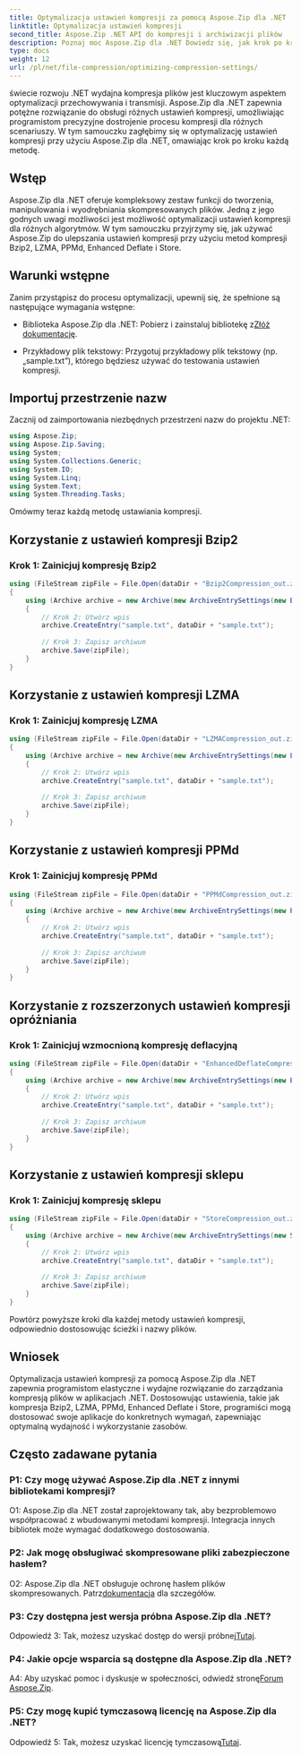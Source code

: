 ```yaml
---
title: Optymalizacja ustawień kompresji za pomocą Aspose.Zip dla .NET
linktitle: Optymalizacja ustawień kompresji
second_title: Aspose.Zip .NET API do kompresji i archiwizacji plików
description: Poznaj moc Aspose.Zip dla .NET Dowiedz się, jak krok po kroku optymalizować ustawienia kompresji, korzystając z metod Bzip2, LZMA, PPMd, Enhanced Deflate i Store. Ulepsz swoje aplikacje .NET dzięki wydajnej kompresji plików.
type: docs
weight: 12
url: /pl/net/file-compression/optimizing-compression-settings/
---
```

świecie rozwoju .NET wydajna kompresja plików jest kluczowym aspektem optymalizacji przechowywania i transmisji. Aspose.Zip dla .NET zapewnia potężne rozwiązanie do obsługi różnych ustawień kompresji, umożliwiając programistom precyzyjne dostrojenie procesu kompresji dla różnych scenariuszy. W tym samouczku zagłębimy się w optymalizację ustawień kompresji przy użyciu Aspose.Zip dla .NET, omawiając krok po kroku każdą metodę.

## Wstęp

Aspose.Zip dla .NET oferuje kompleksowy zestaw funkcji do tworzenia, manipulowania i wyodrębniania skompresowanych plików. Jedną z jego godnych uwagi możliwości jest możliwość optymalizacji ustawień kompresji dla różnych algorytmów. W tym samouczku przyjrzymy się, jak używać Aspose.Zip do ulepszania ustawień kompresji przy użyciu metod kompresji Bzip2, LZMA, PPMd, Enhanced Deflate i Store.

## Warunki wstępne

Zanim przystąpisz do procesu optymalizacji, upewnij się, że spełnione są następujące wymagania wstępne:

-  Biblioteka Aspose.Zip dla .NET: Pobierz i zainstaluj bibliotekę z[Złóż dokumentację](https://reference.aspose.com/zip/net/).

- Przykładowy plik tekstowy: Przygotuj przykładowy plik tekstowy (np. „sample.txt”), którego będziesz używać do testowania ustawień kompresji.

## Importuj przestrzenie nazw

Zacznij od zaimportowania niezbędnych przestrzeni nazw do projektu .NET:

```csharp
using Aspose.Zip;
using Aspose.Zip.Saving;
using System;
using System.Collections.Generic;
using System.IO;
using System.Linq;
using System.Text;
using System.Threading.Tasks;
```

Omówmy teraz każdą metodę ustawiania kompresji.

## Korzystanie z ustawień kompresji Bzip2

### Krok 1: Zainicjuj kompresję Bzip2

```csharp
using (FileStream zipFile = File.Open(dataDir + "Bzip2Compression_out.zip", FileMode.Create))
{
    using (Archive archive = new Archive(new ArchiveEntrySettings(new Bzip2CompressionSettings())))
    {
        // Krok 2: Utwórz wpis
        archive.CreateEntry("sample.txt", dataDir + "sample.txt");
        
        // Krok 3: Zapisz archiwum
        archive.Save(zipFile);
    }
}
```

## Korzystanie z ustawień kompresji LZMA

### Krok 1: Zainicjuj kompresję LZMA

```csharp
using (FileStream zipFile = File.Open(dataDir + "LZMACompression_out.zip", FileMode.Create))
{
    using (Archive archive = new Archive(new ArchiveEntrySettings(new LzmaCompressionSettings())))
    {
        // Krok 2: Utwórz wpis
        archive.CreateEntry("sample.txt", dataDir + "sample.txt");
        
        // Krok 3: Zapisz archiwum
        archive.Save(zipFile);
    }
}
```

## Korzystanie z ustawień kompresji PPMd

### Krok 1: Zainicjuj kompresję PPMd

```csharp
using (FileStream zipFile = File.Open(dataDir + "PPMdCompression_out.zip", FileMode.Create))
{
    using (Archive archive = new Archive(new ArchiveEntrySettings(new PPMdCompressionSettings())))
    {
        // Krok 2: Utwórz wpis
        archive.CreateEntry("sample.txt", dataDir + "sample.txt");
        
        // Krok 3: Zapisz archiwum
        archive.Save(zipFile);
    }
}
```

## Korzystanie z rozszerzonych ustawień kompresji opróżniania

### Krok 1: Zainicjuj wzmocnioną kompresję deflacyjną

```csharp
using (FileStream zipFile = File.Open(dataDir + "EnhancedDeflateCompression_out.zip", FileMode.Create))
{
    using (Archive archive = new Archive(new ArchiveEntrySettings(new EnhancedDeflateCompressionSettings())))
    {
        // Krok 2: Utwórz wpis
        archive.CreateEntry("sample.txt", dataDir + "sample.txt");
        
        // Krok 3: Zapisz archiwum
        archive.Save(zipFile);
    }
}
```

## Korzystanie z ustawień kompresji sklepu

### Krok 1: Zainicjuj kompresję sklepu

```csharp
using (FileStream zipFile = File.Open(dataDir + "StoreCompression_out.zip", FileMode.Create))
{
    using (Archive archive = new Archive(new ArchiveEntrySettings(new StoreCompressionSettings())))
    {
        // Krok 2: Utwórz wpis
        archive.CreateEntry("sample.txt", dataDir + "sample.txt");
        
        // Krok 3: Zapisz archiwum
        archive.Save(zipFile);
    }
}
```

Powtórz powyższe kroki dla każdej metody ustawień kompresji, odpowiednio dostosowując ścieżki i nazwy plików.

## Wniosek

Optymalizacja ustawień kompresji za pomocą Aspose.Zip dla .NET zapewnia programistom elastyczne i wydajne rozwiązanie do zarządzania kompresją plików w aplikacjach .NET. Dostosowując ustawienia, takie jak kompresja Bzip2, LZMA, PPMd, Enhanced Deflate i Store, programiści mogą dostosować swoje aplikacje do konkretnych wymagań, zapewniając optymalną wydajność i wykorzystanie zasobów.

## Często zadawane pytania

### P1: Czy mogę używać Aspose.Zip dla .NET z innymi bibliotekami kompresji?

O1: Aspose.Zip dla .NET został zaprojektowany tak, aby bezproblemowo współpracować z wbudowanymi metodami kompresji. Integracja innych bibliotek może wymagać dodatkowego dostosowania.

### P2: Jak mogę obsługiwać skompresowane pliki zabezpieczone hasłem?

 O2: Aspose.Zip dla .NET obsługuje ochronę hasłem plików skompresowanych. Patrz[dokumentacja](https://reference.aspose.com/zip/net/) dla szczegółów.

### P3: Czy dostępna jest wersja próbna Aspose.Zip dla .NET?

 Odpowiedź 3: Tak, możesz uzyskać dostęp do wersji próbnej[Tutaj](https://releases.aspose.com/).

### P4: Jakie opcje wsparcia są dostępne dla Aspose.Zip dla .NET?

A4: Aby uzyskać pomoc i dyskusje w społeczności, odwiedź stronę[Forum Aspose.Zip](https://forum.aspose.com/c/zip/37).

### P5: Czy mogę kupić tymczasową licencję na Aspose.Zip dla .NET?

 Odpowiedź 5: Tak, możesz uzyskać licencję tymczasową[Tutaj](https://purchase.aspose.com/temporary-license/).
